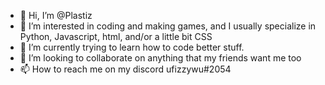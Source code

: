 - 👋 Hi, I’m @Plastiz
- 👀 I’m interested in coding and making games, and I usually specialize in Python, Javascript, html, and/or a little bit CSS
- 🌱 I’m currently trying to learn how to code better stuff.
- 💞️ I’m looking to collaborate on anything that my friends want me too
- 📫 How to reach me on my discord ufizzywu#2054

<!---
Plastiz/Plastiz is a ✨ special ✨ repository because its `README.md` (this file) appears on your GitHub profile.
You can click the Preview link to take a look at your changes.
--->
